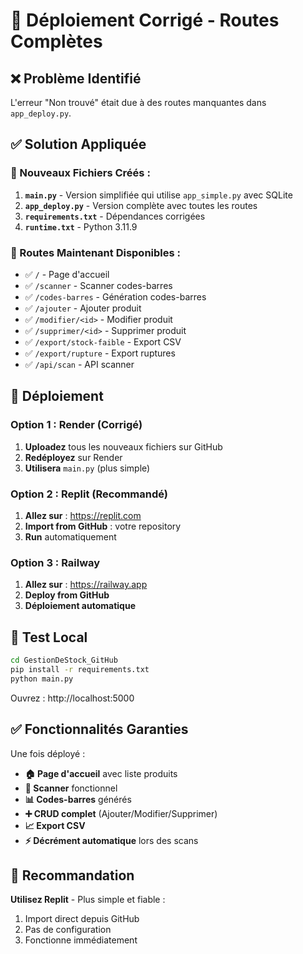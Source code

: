 # 🔧 Déploiement Corrigé - Routes Complètes

## ❌ Problème Identifié
L'erreur "Non trouvé" était due à des routes manquantes dans `app_deploy.py`.

## ✅ Solution Appliquée

### 📄 Nouveaux Fichiers Créés :
1. **`main.py`** - Version simplifiée qui utilise `app_simple.py` avec SQLite
2. **`app_deploy.py`** - Version complète avec toutes les routes
3. **`requirements.txt`** - Dépendances corrigées
4. **`runtime.txt`** - Python 3.11.9

### 🎯 Routes Maintenant Disponibles :
- ✅ `/` - Page d'accueil
- ✅ `/scanner` - Scanner codes-barres
- ✅ `/codes-barres` - Génération codes-barres
- ✅ `/ajouter` - Ajouter produit
- ✅ `/modifier/<id>` - Modifier produit
- ✅ `/supprimer/<id>` - Supprimer produit
- ✅ `/export/stock-faible` - Export CSV
- ✅ `/export/rupture` - Export ruptures
- ✅ `/api/scan` - API scanner

## 🚀 Déploiement

### Option 1 : Render (Corrigé)
1. **Uploadez** tous les nouveaux fichiers sur GitHub
2. **Redéployez** sur Render
3. **Utilisera** `main.py` (plus simple)

### Option 2 : Replit (Recommandé)
1. **Allez sur** : https://replit.com
2. **Import from GitHub** : votre repository
3. **Run** automatiquement

### Option 3 : Railway
1. **Allez sur** : https://railway.app
2. **Deploy from GitHub**
3. **Déploiement automatique**

## 📱 Test Local

```bash
cd GestionDeStock_GitHub
pip install -r requirements.txt
python main.py
```

Ouvrez : http://localhost:5000

## ✅ Fonctionnalités Garanties

Une fois déployé :
- **🏠 Page d'accueil** avec liste produits
- **📱 Scanner** fonctionnel
- **📊 Codes-barres** générés
- **➕ CRUD complet** (Ajouter/Modifier/Supprimer)
- **📈 Export CSV**
- **⚡ Décrément automatique** lors des scans

## 🎯 Recommandation

**Utilisez Replit** - Plus simple et fiable :
1. Import direct depuis GitHub
2. Pas de configuration
3. Fonctionne immédiatement
